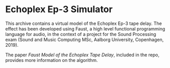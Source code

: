 # Echoplex Ep-3 Simulator
This archive contains a virtual model of the Echoplex Ep-3 tape delay. The effect has been developed using Faust, a high level functional programming language for audio, in the context of a project for the Sound Processing exam (Sound and Music Computing MSc, Aalborg University, Copenhagen, 2019).

The paper *Faust Model of the Echoplex Tape Delay*, included in the repo, provides more information on the algorithm.
